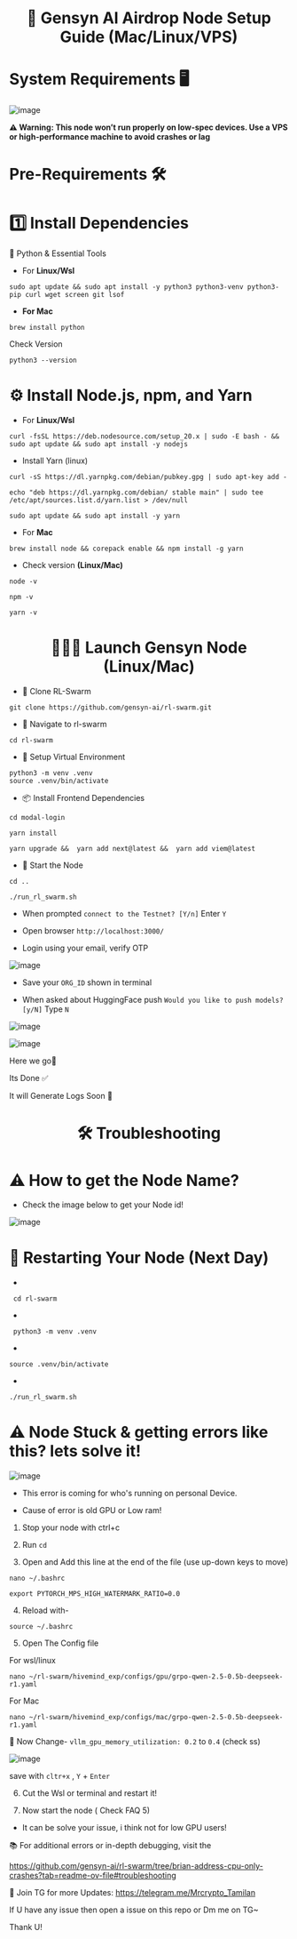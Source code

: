 <div align="center">

# 🚀 Gensyn AI Airdrop Node Setup Guide (Mac/Linux/VPS)

</div>


# System Requirements 🖥️

![image](https://github.com/user-attachments/assets/594d0847-362b-4ea6-9e61-8590105421c8)

**⚠️ Warning: This node won’t run properly on low-spec devices. Use a VPS or high-performance machine to avoid crashes or lag**

# Pre-Requirements 🛠

# 1️⃣ Install Dependencies
🔧 Python & Essential Tools

* For **Linux/Wsl**

```
sudo apt update && sudo apt install -y python3 python3-venv python3-pip curl wget screen git lsof

```

* **For Mac**

```
brew install python
```

Check Version

```
python3 --version
```


# ⚙️ Install Node.js, npm, and Yarn

* For **Linux/Wsl**

```
curl -fsSL https://deb.nodesource.com/setup_20.x | sudo -E bash - && sudo apt update && sudo apt install -y nodejs
```

* Install Yarn (linux)

```
curl -sS https://dl.yarnpkg.com/debian/pubkey.gpg | sudo apt-key add -
```

```
echo "deb https://dl.yarnpkg.com/debian/ stable main" | sudo tee /etc/apt/sources.list.d/yarn.list > /dev/null
```

```
sudo apt update && sudo apt install -y yarn
```


* For **Mac**

```
brew install node && corepack enable && npm install -g yarn
```

* Check version **(Linux/Mac)**

```
node -v
```
```
npm -v
```

```
yarn -v
```


<div align="center">

# 👨🏻‍💻 Launch Gensyn Node (Linux/Mac) 

</div>


* 🧬 Clone RL-Swarm

```
git clone https://github.com/gensyn-ai/rl-swarm.git
```

* 🧩 Navigate to rl-swarm

```
cd rl-swarm
```

* 🔐 Setup Virtual Environment

```
python3 -m venv .venv
source .venv/bin/activate
```

* 📦 Install Frontend Dependencies

```
cd modal-login
```

```
yarn install
```

```
yarn upgrade &&  yarn add next@latest &&  yarn add viem@latest
```

* 🚀 Start the Node

```
cd ..
```

```
./run_rl_swarm.sh
```

- When prompted `connect to the Testnet? [Y/n]` Enter `Y`

- Open browser `http://localhost:3000/` 

- Login using your email, verify OTP 


![image](https://github.com/user-attachments/assets/1fed4b08-4ec4-44de-868c-b2d314cd2a02)


- Save your `ORG_ID` shown in terminal

* When asked about HuggingFace push `Would you like to push models? [y/N]` Type `N`

![image](https://github.com/user-attachments/assets/b63da75d-389a-4ded-9c4e-cd23804d94ef)



![image](https://github.com/user-attachments/assets/35321942-1aa3-47f1-92a3-dae9881b64cd)

Here we go🚀

Its Done ✅

It will Generate Logs Soon 🙌


<div align="center">

#  🛠️ Troubleshooting

</div>


# ⚠️ How to get the Node Name?

* Check the image below to get your Node id!

![image](https://github.com/user-attachments/assets/728c6401-75c8-43b4-973c-e9d515c4b453)


# 🔁 Restarting Your Node (Next Day)

*
 ```
  cd rl-swarm
 ```

*
 ```
  python3 -m venv .venv
```

*
```
source .venv/bin/activate
```

*
```
./run_rl_swarm.sh
```


# ⚠️ Node Stuck & getting errors like this? lets solve it! 

![image](https://github.com/user-attachments/assets/956c0691-b2da-40f1-825e-cd634c147d49)

* This error is coming for who's running on personal Device.

* Cause of error is old GPU or Low ram!

1) Stop your node with ctrl+c

2) Run `cd`

3) Open and Add this line at the end of the file (use up-down keys to move)

```
nano ~/.bashrc
```

```
export PYTORCH_MPS_HIGH_WATERMARK_RATIO=0.0
```

4) Reload with-

```
source ~/.bashrc
```

5) Open The Config file

For wsl/linux

```
nano ~/rl-swarm/hivemind_exp/configs/gpu/grpo-qwen-2.5-0.5b-deepseek-r1.yaml
```

For Mac

```
nano ~/rl-swarm/hivemind_exp/configs/mac/grpo-qwen-2.5-0.5b-deepseek-r1.yaml
```

🔺 Now Change- `vllm_gpu_memory_utilization: 0.2` to `0.4`  (check ss)

![image](https://github.com/user-attachments/assets/2d40c0dc-0438-4d80-85e4-c9fcfbbc58fc)


save with `cltr+x` , `Y` + `Enter`

6) Cut the Wsl or terminal and restart it!

7) Now start the node ( Check FAQ 5)

* It can be solve your issue, i think not for low GPU users!

📚 For additional errors or in-depth debugging, visit the 

https://github.com/gensyn-ai/rl-swarm/tree/brian-address-cpu-only-crashes?tab=readme-ov-file#troubleshooting

📢 Join TG for more Updates: https://telegram.me/Mrcrypto_Tamilan

If U have any issue then open a issue on this repo or Dm me on TG~

Thank U!

